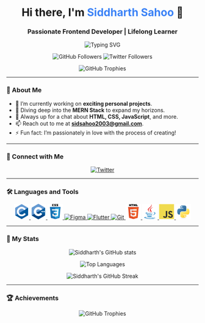 <h1 align="center">Hi there, I'm <span style="color: #3b82f6;">Siddharth Sahoo</span> 👋</h1>
<h3 align="center">Passionate Frontend Developer | Lifelong Learner</h3>

<p align="center">
  <img src="https://readme-typing-svg.herokuapp.com?color=%2336BCF7&size=24&center=true&vCenter=true&lines=Building+beautiful+web+experiences;Lover+of+clean+and+elegant+code" alt="Typing SVG">
</p>

<p align="center">
  <img src="https://img.shields.io/github/followers/siddharthsahoo?label=Follow%20me&style=social" alt="GitHub Followers">
  <img src="https://img.shields.io/twitter/follow/Siddharth736364?label=Follow%20me&style=social" alt="Twitter Followers">
</p>

<p align="center">
  <img src="https://github-profile-trophy.vercel.app/?username=siddharthsahoo&theme=onestar&row=1&column=7" alt="GitHub Trophies">
</p>

---

### 🌟 About Me

- 🔭 I’m currently working on **exciting personal projects**.
- 🌱 Diving deep into the **MERN Stack** to expand my horizons.
- 💬 Always up for a chat about **HTML, CSS, JavaScript**, and more.
- 📫 Reach out to me at **sidsahoo2003@gmail.com**.
- ⚡ Fun fact: I’m passionately in love with the process of creating!

---

### 🔗 Connect with Me

<p align="center">
  <a href="https://twitter.com/Siddharth736364" target="_blank">
    <img src="https://img.shields.io/badge/Twitter-1DA1F2?style=for-the-badge&logo=twitter&logoColor=white" alt="Twitter">
  </a>
  <!--
  <a href="https://www.linkedin.com/in/siddharth-sahoo-527b601ba/" target="_blank">
    <img src="https://img.shields.io/badge/LinkedIn-0077B5?style=for-the-badge&logo=linkedin&logoColor=white" alt="LinkedIn">
  </a>
  -->
</p>

---

### 🛠 Languages and Tools

<p align="center">
  <a href="https://www.cprogramming.com/" target="_blank" rel="noreferrer">
    <img src="https://raw.githubusercontent.com/devicons/devicon/master/icons/c/c-original.svg" alt="C" width="40" height="40"/>
  </a>
  <a href="https://www.w3schools.com/cpp/" target="_blank" rel="noreferrer">
    <img src="https://raw.githubusercontent.com/devicons/devicon/master/icons/cplusplus/cplusplus-original.svg" alt="C++" width="40" height="40"/>
  </a>
  <a href="https://www.w3schools.com/css/" target="_blank" rel="noreferrer">
    <img src="https://raw.githubusercontent.com/devicons/devicon/master/icons/css3/css3-original-wordmark.svg" alt="CSS3" width="40" height="40"/>
  </a>
  <a href="https://www.figma.com/" target="_blank" rel="noreferrer">
    <img src="https://www.vectorlogo.zone/logos/figma/figma-icon.svg" alt="Figma" width="40" height="40"/>
  </a>
  <a href="https://flutter.dev" target="_blank" rel="noreferrer">
    <img src="https://www.vectorlogo.zone/logos/flutterio/flutterio-icon.svg" alt="Flutter" width="40" height="40"/>
  </a>
  <a href="https://git-scm.com/" target="_blank" rel="noreferrer">
    <img src="https://www.vectorlogo.zone/logos/git-scm/git-scm-icon.svg" alt="Git" width="40" height="40"/>
  </a>
  <a href="https://www.w3.org/html/" target="_blank" rel="noreferrer">
    <img src="https://raw.githubusercontent.com/devicons/devicon/master/icons/html5/html5-original-wordmark.svg" alt="HTML5" width="40" height="40"/>
  </a>
  <a href="https://www.java.com" target="_blank" rel="noreferrer">
    <img src="https://raw.githubusercontent.com/devicons/devicon/master/icons/java/java-original.svg" alt="Java" width="40" height="40"/>
  </a>
  <a href="https://developer.mozilla.org/en-US/docs/Web/JavaScript" target="_blank" rel="noreferrer">
    <img src="https://raw.githubusercontent.com/devicons/devicon/master/icons/javascript/javascript-original.svg" alt="JavaScript" width="40" height="40"/>
  </a>
  <a href="https://www.python.org" target="_blank" rel="noreferrer">
    <img src="https://raw.githubusercontent.com/devicons/devicon/master/icons/python/python-original.svg" alt="Python" width="40" height="40"/>
  </a>
</p>

---

### 🚀 My Stats

<p align="center">
  <img src="https://github-readme-stats.vercel.app/api?username=siddharthsahoo&show_icons=true&theme=radical" alt="Siddharth's GitHub stats">
</p>
<p align="center">
  <img src="https://github-readme-stats.vercel.app/api/top-langs/?username=siddharthsahoo&layout=compact&theme=radical" alt="Top Languages">
</p>

<p align="center">
  <img src="https://github-readme-streak-stats.herokuapp.com/?user=siddharthsahoo&theme=radical" alt="Siddharth's GitHub Streak">
</p>

---

### 🏆 Achievements

<p align="center">
  <img src="https://github-profile-trophy.vercel.app/?username=siddharthsahoo&theme=radical&no-frame=true&column=7" alt="GitHub Trophies">
</p>
